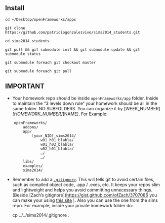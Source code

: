 ## Install

	cd ~/Desktop/openFrameworks/apps

	git clone https://github.com/patriciogonzalezvivo/sims2014_students.git

	cd sims2014_students

	git pull && git submodule init && git submodule update && git submodule status

	git submodule foreach git checkout master

	git submodule foreach git pull

## IMPORTANT

* Your homework repo should be inside ```openFrameworks/app``` folder. Inside to maintain the “3 levels down rule“ your homework should be all in the same folder. NO SUBFOLDERS. You can organize it by [WEEK_NUMBER]_[HOMEWORK_NUMBER]_[NAME]. For Example:

```
	openFrameworks/
		addons/
		app/
			[your_NID]_sims2014/
				w01_h01_blabla/
				w01_h02_blabla/
				w02_h01_blabla/ 
				…/
				…/
		libs/
		examples/
		sims2014/
 ```

* Remember to add a [```.gitignore```](https://gist.github.com/ofZach/3707086). This will tells git to avoid certain files, such as compiled object code, .app / .exes, etc. It keeps your repos slim and lightweight and helps you avoid committing unnecessary things. (Beside [Zach’s gitignore](https://gist.github.com/ofZach/3707086 you can make your using [this site](http://www.gitignore.io/) ). Also you can use the one from the sims repo. For example, inside your private homework folder do:

	cp ../../sims2014/.gitignore .



